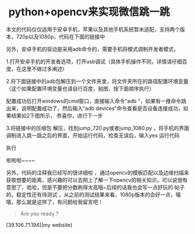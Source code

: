 #  python+opencv来实现微信跳一跳



本文的代码仅仅适用于安卓手机，苹果以及其他手机系统暂未适配，支持两个版本，720p以及1080p，代码在下面的链接中

另外，安卓手机的驱动是采用adb命令的，需要手机将模式调制开发者模式，

1.打开安卓手机的开发者选项，打开usb调试（具体手机操作不同，详情请仔细百度，在这里不做过多阐述）

2.将下面链接中的adb包解压到一个文件夹里，将文件夹所在的路径配置环境变量（这个如果配置环境变量也请自行百度，贴图，按下面顺序执行）

配置成功后打开windows的cmd窗口，直接输入命令"adb "，如果有一推命令跳出来，说明配置成功了，然后输入"adb devices"命令查看是否设备连接成功，如果结果如2下图所示， 恭喜你，进行下一步

3.将链接中的压缩包 解压，找到jump_720.py或者jump_1080.py ，将手机的界面调制进入跳一跳之后的界面，开始运行代码，检查无误后，输入yes 运行代码

执行

啦啦啦~~~~

另外，代码的注释我已经写的很详细啦 ，通过opencv的模板匹配以及边缘扫描来获取想要的距离，感兴趣的可以去网上了解一下opencv的相关知识，可以说很有意思了，哈哈，但是不要把分数刷得太高哦~后续的话我也会写一点好玩的 帖子的，稳定性还有待测试 ，从之前的测试结果来看，1080p版本的会好一点，嘻嘻，那么就是这样了，有问题给我留言吧！

> Are you ready ?

 [39.106.71.194](my website)
